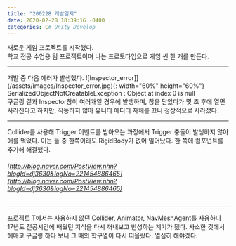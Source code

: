 ```yaml
---
title: "200228 개발일지"
date: 2020-02-28 18:39:16 -0400
categories: C# Unity Develop
---
```


새로운 게임 프로젝트를 시작했다.  
학교 전공 수업용 팀 프로젝트이며 나는 프로토타입으로 게임 씬 한 개를 만든다.  

- - -  

개발 중 다음 에러가 발생했다. 
![Inspector_error]](/assets/images/Inspector_error.jpg){: width="60%" height="60%"}  
SerializedObjectNotCreatableException : Object at index 0 is null  
구글링 결과 Inspector창이 여러개일 경우에 발생하며, 창을 닫았다가 몇 초 후에 열면 사라진다고 하지만, 작동하지 않아 유니티 에디터 자체를 끄니 정상적으로 사라졌다.  

- - -  

Collider를 사용해 Trigger 이벤트를 받아오는 과정에서 Trigger 충돌이 발생하지 않아 애를 먹었다. 이는 둘 중 한쪽이라도 RigidBody가 없어 일어났다. 한 쪽에 컴포넌트를 추가해 해결했다.  
###### [http://blog.naver.com/PostView.nhn?blogId=dj3630&logNo=221454886465](http://blog.naver.com/PostView.nhn?blogId=dj3630&logNo=221454886465)  


- - -  


프로젝트 T에서는 사용하지 않던 Collider, Animator, NavMeshAgent를 사용하니 17년도 전공시간에 배웠던 지식을 다시 꺼내보고 반성하는 계기가 됐다. 사소한 것에서 헤매고 구글링 하다 보니 그 때의 학구열이 다시 떠올랐다. 열심히 해야겠다.